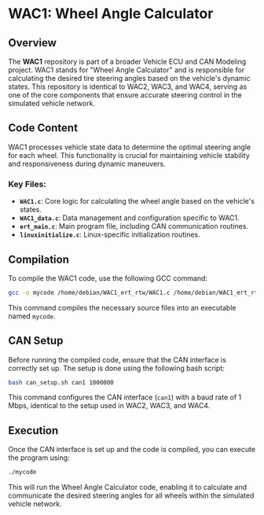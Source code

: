 # WAC1: Wheel Angle Calculator

## Overview

The **WAC1** repository is part of a broader Vehicle ECU and CAN Modeling project. WAC1 stands for "Wheel Angle Calculator" and is responsible for calculating the desired tire steering angles based on the vehicle's dynamic states. This repository is identical to WAC2, WAC3, and WAC4, serving as one of the core components that ensure accurate steering control in the simulated vehicle network.

## Code Content

WAC1 processes vehicle state data to determine the optimal steering angle for each wheel. This functionality is crucial for maintaining vehicle stability and responsiveness during dynamic maneuvers.

### Key Files:

- **`WAC1.c`**: Core logic for calculating the wheel angle based on the vehicle's states.
- **`WAC1_data.c`**: Data management and configuration specific to WAC1.
- **`ert_main.c`**: Main program file, including CAN communication routines.
- **`linuxinitialize.c`**: Linux-specific initialization routines.

## Compilation

To compile the WAC1 code, use the following GCC command:

```bash
gcc -o mycode /home/debian/WAC1_ert_rtw/WAC1.c /home/debian/WAC1_ert_rtw/WAC1_data.c /home/debian/WAC1_ert_rtw/ert_main.c /home/debian/WAC1_ert_rtw/linuxinitialize.c -I/home/debian/WAC1_ert_rtw -lm -lpthread
```
This command compiles the necessary source files into an executable named `mycode`.

## CAN Setup
Before running the compiled code, ensure that the CAN interface is correctly set up. The setup is done using the following bash script:

```bash
bash can_setup.sh can1 1000000
```
This command configures the CAN interface (`can1`) with a baud rate of 1 Mbps, identical to the setup used in WAC2, WAC3, and WAC4.

## Execution
Once the CAN interface is set up and the code is compiled, you can execute the program using:

```bash
./mycode
```
This will run the Wheel Angle Calculator code, enabling it to calculate and communicate the desired steering angles for all wheels within the simulated vehicle network.
